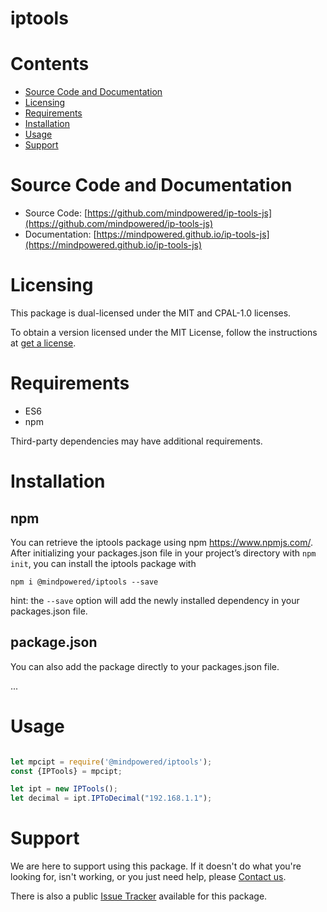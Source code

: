 
iptools
=======

Contents
========

* [Source Code and Documentation](#source-code-and-documentation)
* [Licensing](#licensing)
* [Requirements](#requirements)
* [Installation](#installation)
* [Usage](#usage)
* [Support](#support)

# Source Code and Documentation
- Source Code: [https://github.com/mindpowered/ip-tools-js](https://github.com/mindpowered/ip-tools-js)
- Documentation: [https://mindpowered.github.io/ip-tools-js](https://mindpowered.github.io/ip-tools-js)

# Licensing
This package is dual-licensed under the MIT and CPAL-1.0 licenses.

To obtain a version licensed under the MIT License, follow the instructions at [get a license][purchase].

# Requirements
- ES6
- npm


Third-party dependencies may have additional requirements.

# Installation
## npm

You can retrieve the iptools package using npm https://www.npmjs.com/. After initializing your packages.json file in your project’s directory with `npm init`, you can install the iptools package with
```
npm i @mindpowered/iptools --save
```
hint: the `--save` option will add the newly installed dependency in your packages.json file.

## package.json

You can also add the package directly to your packages.json file.

...


# Usage
```javascript

let mpcipt = require('@mindpowered/iptools');
const {IPTools} = mpcipt;

let ipt = new IPTools();
let decimal = ipt.IPToDecimal("192.168.1.1");

```


# Support
We are here to support using this package. If it doesn't do what you're looking for, isn't working, or you just need help, please [Contact us][contact].

There is also a public [Issue Tracker][bugs] available for this package.



[bugs]: https://github.com/mindpowered/ip-tools-js/issues
[contact]: https://mindpowered.dev/support.html?ref=ip-tools-js/
[docs]: https://mindpowered.github.io/ip-tools-js/
[licensing]: https://mindpowered.dev/?ref=ip-tools-js
[purchase]: https://mindpowered.dev/purchase/ip-tools-js
